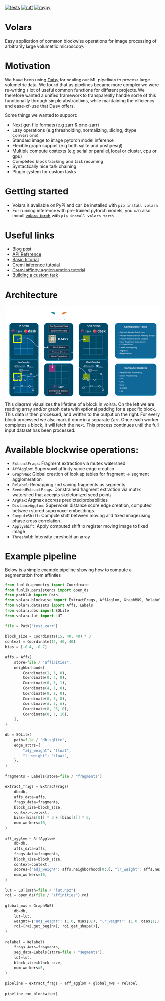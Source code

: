 [![tests](https://github.com/e11bio/volara/actions/workflows/tests.yaml/badge.svg)](https://github.com/e11bio/volara/actions/workflows/tests.yaml)
[![ruff](https://github.com/e11bio/volara/actions/workflows/ruff.yaml/badge.svg)](https://github.com/e11bio/volara/actions/workflows/ruff.yaml)
[![mypy](https://github.com/e11bio/volara/actions/workflows/mypy.yaml/badge.svg)](https://github.com/e11bio/volara/actions/workflows/mypy.yaml)
<!-- [![codecov](https://codecov.io/gh/e11bio/volara/branch/main/graph/badge.svg?token=YOUR_TOKEN)](https://codecov.io/gh/e11bio/volara) -->

# Volara
Easy application of common blockwise operations for image processing of arbitrarily large volumetric microscopy.

# Motivation
We have been using [Daisy](https://github.com/funkelab/daisy) for scaling our ML pipelines to process large volumetric data. We found that as pipelines became more complex we were re-writing a lot of useful common functions for different projects. We therefore wanted a unified framework to transparently handle some of this functionality through simple abstractions, while maintaining the efficiency and ease-of-use that Daisy offers. 

Some things we wanted to support:
 * Next gen file formats (e.g zarr & ome-zarr)
 * Lazy operations (e.g thresholding, normalizing, slicing, dtype conversions)
 * Standard image to image pytorch model inference
 * Flexible graph support (e.g both sqlite and postgresql)
 * Multiple compute contexts (e.g serial or parallel, local or cluster, cpu or gpu)
 * Completed block tracking and task resuming
 * Syntactically nice task chaining
 * Plugin system for custom tasks

# Getting started

* Volara is available on PyPi and can be installed with `pip install volara`
* For running inference with pre-trained pytorch models, you can also install [volara-torch](https://github.com/e11bio/volara-torch) with `pip install volara-torch`

# Useful links
- [Blog post](https://e11.bio/blog/volara)
- [API Reference](https://e11bio.github.io/volara/api.html)
- [Basic tutorial](https://e11bio.github.io/volara/tutorial.html)
- [Cremi inference tutorial](https://e11bio.github.io/volara-torch/examples/cremi/cremi.html)
- [Cremi affinity agglomeration tutorial](https://e11bio.github.io/volara/examples/cremi/cremi.html)
- [Building a custom task](https://e11bio.github.io/volara/examples/getting_started/basics.html)

# Architecture
![](https://github.com/e11bio/volara/blob/main/docs/source/_static/Diagram-transparent%20bg2.png)
This diagram visualizes the lifetime of a block in volara. On the left we are reading array and/or graph data with optional padding for a specific block. This data is then processed, and written to the output on the right. For every block processed we also mark it done in a separate Zarr. Once each worker completes a block, it will fetch the next. This process continues until the full input dataset has been processed.

# Available blockwise operations:
- `ExtractFrags`: Fragment extraction via mutex watershed
- `AffAgglom`: Supervoxel affinity score edge creation
- `GraphMWS`: Global creation of look up tables for fragment -> segment agglomeration
- `Relabel`: Remapping and saving fragments as segments
- `SeededExtractFrags`: Constrained fragment extraction via mutex watershed that accepts skeletonized seed points
- `ArgMax`: Argmax accross predicted probabilities
- `DistanceAgglom`: Supervoxel distance score edge creation, computed between stored supervoxel embeddings. 
- `ComputeShift`: Compute shift between moving and fixed image using phase cross correlation
- `ApplyShift`: Apply computed shift to register moving image to fixed image
- `Threshold`: Intensity threshold an array

# Example pipeline

Below is a simple example pipeline showing how to compute a segmentation from affinties

```py
from funlib.geometry import Coordinate
from funlib.persistence import open_ds
from pathlib import Path
from volara.blockwise import ExtractFrags, AffAgglom, GraphMWS, Relabel
from volara.datasets import Affs, Labels
from volara.dbs import SQLite
from volara.lut import LUT

file = Path("test.zarr")

block_size = Coordinate(15, 40, 40) * 3
context = Coordinate(15, 40, 40)
bias = [-0.4, -0.7]

affs = Affs(
    store=file / "affinities",
    neighborhood=[
        Coordinate(1, 0, 0),
        Coordinate(0, 1, 0),
        Coordinate(0, 0, 1),
        Coordinate(4, 0, 0),
        Coordinate(0, 8, 0),
        Coordinate(0, 0, 8),
        Coordinate(8, 0, 0),
        Coordinate(0, 16, 0),
        Coordinate(0, 0, 16),
    ],
)

db = SQLite(
    path=file / "db.sqlite",
    edge_attrs={
        "adj_weight": "float",
        "lr_weight": "float",
    },
)

fragments = Labels(store=file / "fragments")

extract_frags = ExtractFrags(
    db=db,
    affs_data=affs,
    frags_data=fragments,
    block_size=block_size,
    context=context,
    bias=[bias[0]] * 3 + [bias[1]] * 6,
    num_workers=10,
)

aff_agglom = AffAgglom(
    db=db,
    affs_data=affs,
    frags_data=fragments,
    block_size=block_size,
    context=context,
    scores={"adj_weight": affs.neighborhood[0:3], "lr_weight": affs.neighborhood[3:]},
    num_workers=10,
)

lut = LUT(path=file / "lut.npz")
roi = open_ds(file / "affinities").roi

global_mws = GraphMWS(
    db=db,
    lut=lut,
    weights={"adj_weight": (1.0, bias[0]), "lr_weight": (1.0, bias[1])},
    roi=[roi.get_begin(), roi.get_shape()],
)

relabel = Relabel(
    frags_data=fragments,
    seg_data=Labels(store=file / "segments"),
    lut=lut,
    block_size=block_size,
    num_workers=5,
)

pipeline = extract_frags + aff_agglom + global_mws + relabel

pipeline.run_blockwise()
```
